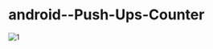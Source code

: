 # android--Push-Ups-Counter

![1](https://user-images.githubusercontent.com/56175479/120703490-a74e8e00-c4b5-11eb-9dc1-38c88d13e140.jpg)

